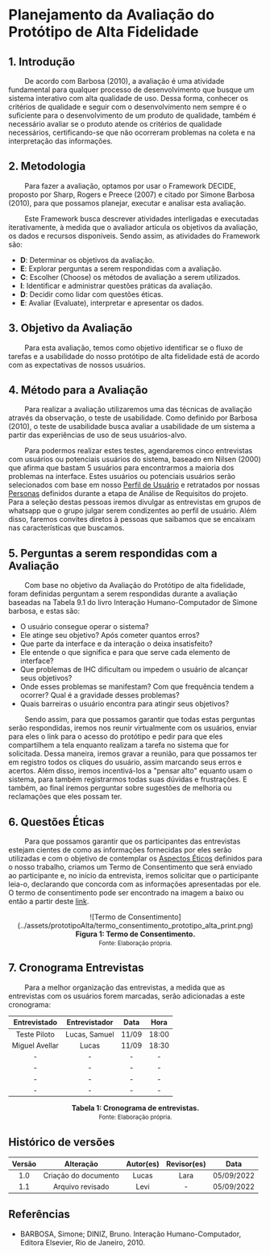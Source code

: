# Planejamento da Avaliação do Protótipo de Alta Fidelidade

## 1. Introdução
&emsp;&emsp; De acordo com Barbosa (2010), a avaliação é uma atividade fundamental para qualquer processo de desenvolvimento que busque um sistema interativo com alta qualidade de uso. Dessa forma, conhecer os critérios de qualidade e seguir com o desenvolvimento nem sempre é o suficiente para o desenvolvimento de um produto de qualidade, também é necessário avaliar se o produto atende os critérios de qualidade necessários, certificando-se que não ocorreram problemas na coleta e na interpretação das informações.

## 2. Metodologia
&emsp;&emsp; Para fazer a avaliação, optamos por usar o Framework DECIDE, proposto por Sharp, Rogers e Preece (2007) e citado por Simone Barbosa (2010), para que possamos planejar, executar e analisar esta avaliação.

&emsp;&emsp; Este Framework busca descrever atividades interligadas e executadas iterativamente, à medida que o avaliador articula os objetivos da avaliação, os dados e recursos disponíveis. Sendo assim, as atividades do Framework são:

- **D**: Determinar os objetivos da avaliação.
- **E**: Explorar perguntas a serem respondidas com a avaliação. 
- **C**: Escolher (Choose) os métodos de avaliação a serem utilizados.
- **I**: Identificar e administrar questões práticas da avaliação.
- **D**: Decidir como lidar com questões éticas.
- **E**: Avaliar (Evaluate), interpretar e apresentar os dados.

## 3. Objetivo da Avaliação
&emsp;&emsp; Para esta avaliação, temos como objetivo identificar se o fluxo de tarefas e a usabilidade do nosso protótipo de alta fidelidade está de acordo com as expectativas de nossos usuários.

## 4. Método para a Avaliação
&emsp;&emsp; Para realizar a avaliação utilizaremos uma das técnicas de avaliação através da observação, o teste de usabilidade. Como definido por Barbosa (2010), o teste de usabilidade busca avaliar a usabilidade de um sistema a partir das experiências de uso de seus usuários-alvo.

&emsp;&emsp; Para podermos realizar estes testes, agendaremos cinco entrevistas com usuários ou potenciais usuários do sistema, baseado em Nilsen (2000) que afirma que bastam 5 usuários para encontrarmos a maioria dos problemas na interface. Estes usuários ou potenciais usuários serão selecionados com base em nosso [Perfil de Usuário](../analiseRequisitos/perfilUsuario.md) e retratados por nossas [Personas](../analiseRequisitos/personas.md) definidos durante a etapa de Análise de Requisitos do projeto. Para a seleção destas pessoas iremos divulgar as entrevistas em grupos de whatsapp que o grupo julgar serem condizentes ao perfil de usuário. Além disso, faremos convites diretos à pessoas que saibamos que se encaixam nas características que buscamos.

## 5. Perguntas a serem respondidas com a Avaliação
&emsp;&emsp; Com base no objetivo da Avaliação do Protótipo de alta fidelidade, foram definidas perguntam a serem respondidas durante a avaliação baseadas na Tabela 9.1 do livro Interação Humano-Computador de Simone barbosa, e estas são:

- O usuário consegue operar o sistema?
- Ele atinge seu objetivo? Após cometer quantos erros?
- Que parte da interface e da interação o deixa insatisfeito?
- Ele entende o que significa e para que serve cada elemento de interface?
- Que problemas de IHC dificultam ou impedem o usuário de alcançar seus objetivos? 
- Onde esses problemas se manifestam? Com que frequência tendem a ocorrer? Qual é a gravidade desses problemas? 
- Quais barreiras o usuário encontra para atingir seus objetivos?


&emsp;&emsp; Sendo assim, para que possamos garantir que todas estas perguntas serão respondidas, iremos nos reunir virtualmente com os usuários, enviar para eles o link para o acesso do protótipo e pedir para que eles compartilhem a tela enquanto realizam a tarefa no sistema que for solicitada. Dessa maneira, iremos gravar a reunião, para que possamos ter em registro todos os cliques do usuário, assim marcando seus erros e acertos. Além disso, iremos incentivá-los a "pensar alto" equanto usam o sistema, para também registrarmos todas suas dúvidas e frustrações. E também, ao final iremos perguntar sobre sugestões de melhoria ou reclamações que eles possam ter.

## 6. Questões Éticas
&emsp;&emsp; Para que possamos garantir que os participantes das entrevistas estejam cientes de como as informações fornecidas por eles serão utilizadas e com o objetivo de contemplar os [Aspectos Éticos](../analiseRequisitos/aspectosEticos.md) definidos para o nosso trabalho, criamos um Termo de Consentimento que será enviado ao participante e, no início da entrevista, iremos solicitar que o participante leia-o, declarando que concorda com as informações apresentadas por ele. O termo de consentimento pode ser encontrado na imagem a baixo ou então a partir deste [link](../assets/prototipoAlta/Termo_de_Consentimento_Livre_e_Esclarecido_Prototipo_Alta.pdf).

<center>
![Termo de Consentimento](../assets/prototipoAlta/termo_consentimento_prototipo_alta_print.png)
</center>

<figcaption align='center'>
    <b>Figura 1: Termo de Consentimento.</b>
    <br><small>Fonte: Elaboração própria.</small>
</figcaption>

## 7. Cronograma Entrevistas
&emsp;&emsp; Para a melhor organização das entrevistas, a medida que as entrevistas com os usuários forem marcadas, serão adicionadas a este cronograma:

<center>

| Entrevistado |                Entrevistador               | Data |         Hora        |  
|:------:|:--------------------------------------:|:-----------:|:----------------------:|
|   Teste Piloto  |  Lucas, Samuel  |  11/09    | 18:00 | 
|   Miguel Avellar |  Lucas |    11/09  | 18:30 | 
|   -  |  -   |    - | - | 
|   -|   -   |    - | - | 
|   -  |  -  |    -    | - | 
|   -  |  -  |    -    | - | 

</center>

<figcaption align='center'>
    <b>Tabela 1: Cronograma de entrevistas.</b>
    <br><small>Fonte: Elaboração própria.</small>
</figcaption>


## Histórico de versões

| Versão |                Alteração               | Autor(es) |         Revisor(es)        |  Data |
|:------:|:--------------------------------------:|:-----------:|:----------------------:|:-----:|
|   1.0  |  Criação do documento  |    Lucas    | Lara | 05/09/2022 |
|   1.1  |  Arquivo revisado  |    Levi    | - | 05/09/2022 |

## Referências

- BARBOSA, Simone; DINIZ, Bruno. Interação Humano-Computador, Editora Elsevier, Rio de Janeiro, 2010.

